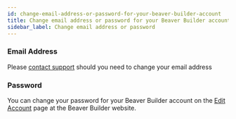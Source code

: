 ```yaml
---
id: change-email-address-or-password-for-your-beaver-builder-account
title: Change email address or password for your Beaver Builder account
sidebar_label: Change email address or password
---
```


### Email Address

Please [contact support](https://www.wpbeaverbuilder.com/beaver-builder-support/) should you need to change your email address

### Password

You can change your password for your Beaver Builder account on the [Edit Account](https://www.wpbeaverbuilder.com/my-account/edit-account/) page at the Beaver Builder website.
